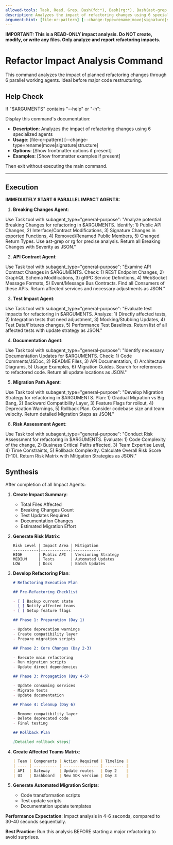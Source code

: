 ```yaml
---
allowed-tools: Task, Read, Grep, Bash(fd:*), Bash(rg:*), Bash(ast-grep:*)
description: Analyzes the impact of refactoring changes using 6 specialized agents
argument-hint: [file-or-pattern] [--change-type=rename|move|signature|structure]
---
```


**IMPORTANT: This is a READ-ONLY impact analysis. Do NOT create, modify, or write any files. Only analyze and report refactoring impacts.**

# Refactor Impact Analysis Command

This command analyzes the impact of planned refactoring changes through 6 parallel working agents. Ideal before major code restructuring.

## Help Check

If "$ARGUMENTS" contains "--help" or "-h":

Display this command's documentation:

- **Description**: Analyzes the impact of refactoring changes using 6 specialized agents
- **Usage**: [file-or-pattern] [--change-type=rename|move|signature|structure]
- **Options**: [Show frontmatter options if present]
- **Examples**: [Show frontmatter examples if present]

Then exit without executing the main command.

---

## Execution

**IMMEDIATELY START 6 PARALLEL IMPACT AGENTS:**

1. **Breaking Changes Agent**:

Use Task tool with subagent_type="general-purpose":
"Analyze potential Breaking Changes for refactoring in $ARGUMENTS. Identify: 1) Public API Changes, 2) Interface/Contract Modifications, 3) Signature Changes in exported Functions, 4) Removed/Renamed Public Members, 5) Changed Return Types. Use ast-grep or rg for precise analysis. Return all Breaking Changes with Severity as JSON."

2. **API Contract Agent**:

Use Task tool with subagent_type="general-purpose":
"Examine API Contract Changes in $ARGUMENTS. Check: 1) REST Endpoint Changes, 2) GraphQL Schema Modifications, 3) gRPC Service Definitions, 4) WebSocket Message Formats, 5) Event/Message Bus Contracts. Find all Consumers of these APIs. Return affected services and necessary adjustments as JSON."

3. **Test Impact Agent**:

Use Task tool with subagent_type="general-purpose":
"Evaluate test impacts for refactoring in $ARGUMENTS. Analyze: 1) Directly affected tests, 2) Integration tests that need adjustment, 3) Mocking/Stubbing Updates, 4) Test Data/Fixtures changes, 5) Performance Test Baselines. Return list of all affected tests with update strategy as JSON."

4. **Documentation Agent**:

Use Task tool with subagent_type="general-purpose":
"Identify necessary Documentation Updates for $ARGUMENTS. Check: 1) Code Comments/JSDoc, 2) README Files, 3) API Documentation, 4) Architecture Diagrams, 5) Usage Examples, 6) Migration Guides. Search for references to refactored code. Return all update locations as JSON."

5. **Migration Path Agent**:

Use Task tool with subagent_type="general-purpose":
"Develop Migration Strategy for refactoring in $ARGUMENTS. Plan: 1) Gradual Migration vs Big Bang, 2) Backward Compatibility Layer, 3) Feature Flags for rollout, 4) Deprecation Warnings, 5) Rollback Plan. Consider codebase size and team velocity. Return detailed Migration Steps as JSON."

6. **Risk Assessment Agent**:

Use Task tool with subagent_type="general-purpose":
"Conduct Risk Assessment for refactoring in $ARGUMENTS. Evaluate: 1) Code Complexity of the change, 2) Business Critical Paths affected, 3) Team Expertise Level, 4) Time Constraints, 5) Rollback Complexity. Calculate Overall Risk Score (1-10). Return Risk Matrix with Mitigation Strategies as JSON."

## Synthesis

After completion of all Impact Agents:

1. **Create Impact Summary**:

   - Total Files Affected
   - Breaking Changes Count
   - Test Updates Required
   - Documentation Changes
   - Estimated Migration Effort

2. **Generate Risk Matrix**:

   ```
   Risk Level | Impact Area | Mitigation
   -----------|-------------|------------
   HIGH       | Public API  | Versioning Strategy
   MEDIUM     | Tests       | Automated Updates
   LOW        | Docs        | Batch Updates
   ```

3. **Develop Refactoring Plan**:

   ```markdown
   # Refactoring Execution Plan

   ## Pre-Refactoring Checklist

   - [ ] Backup current state
   - [ ] Notify affected teams
   - [ ] Setup feature flags

   ## Phase 1: Preparation (Day 1)

   - Update deprecation warnings
   - Create compatibility layer
   - Prepare migration scripts

   ## Phase 2: Core Changes (Day 2-3)

   - Execute main refactoring
   - Run migration scripts
   - Update direct dependencies

   ## Phase 3: Propagation (Day 4-5)

   - Update consuming services
   - Migrate tests
   - Update documentation

   ## Phase 4: Cleanup (Day 6)

   - Remove compatibility layer
   - Delete deprecated code
   - Final testing

   ## Rollback Plan

   [Detailed rollback steps]
   ```

4. **Create Affected Teams Matrix**:

   ```markdown
   | Team | Components | Action Required | Timeline |
   | ---- | ---------- | --------------- | -------- |
   | API  | Gateway    | Update routes   | Day 2    |
   | UI   | Dashboard  | New SDK version | Day 3    |
   ```

5. **Generate Automated Migration Scripts**:
   - Code transformation scripts
   - Test update scripts
   - Documentation update templates

**Performance Expectation**: Impact analysis in 4-6 seconds, compared to 30-40 seconds sequentially.

**Best Practice**: Run this analysis BEFORE starting a major refactoring to avoid surprises.
